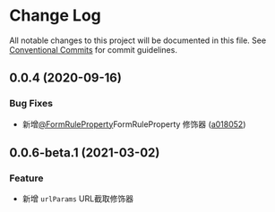 # Change Log

All notable changes to this project will be documented in this file.
See [Conventional Commits](https://conventionalcommits.org) for commit guidelines.

## 0.0.4 (2020-09-16)

### Bug Fixes

- 新增[@FormRuleProperty](https://github.com/submitting)FormRuleProperty 修饰器 ([a018052](https://github.com/duanguang/lerna-legion-library/commit/a018052def80c8d2a872f4e269f5e35e203df6ff))


## 0.0.6-beta.1 (2021-03-02)

### Feature

- 新增 `urlParams` URL截取修饰器


